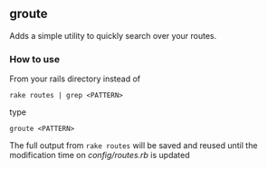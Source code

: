 ## groute

Adds a simple utility to quickly search over your routes.

### How to use

From your rails directory instead of

`rake routes | grep <PATTERN>`

type

`groute <PATTERN>`

The full output from `rake routes` will be saved and reused until the modification time on *config/routes.rb* is
updated
